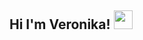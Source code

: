## Hi I'm Veronika! <img src="https://raw.githubusercontent.com/aemmadi/aemmadi/master/wave.gif" width="30">

<!--[![Microsoft Outlook Badge](https://img.shields.io/badge/-Veronika.Ishchuk@freenet.ag-c14438?style=flat-square&logo=Microsoft Outlook&logoColor=white&link=Veronika.Ishchuk@freenet.ag)](Veronika.Ishchuk@freenet.ag)

**VeronikaIshchuk/VeronikaIshchuk** is a ✨ _special_ ✨ repository because its `README.md` (this file) appears on your GitHub profile.

Here are some ideas to get you started:

- 🔭 I’m currently working on ...
- 🌱 I’m currently learning ...
- 👯 I’m looking to collaborate on ...
- 🤔 I’m looking for help with ...
- 💬 Ask me about ...
- 📫 How to reach me: ...
- 😄 Pronouns: ...
- ⚡ Fun fact: ...
-->
